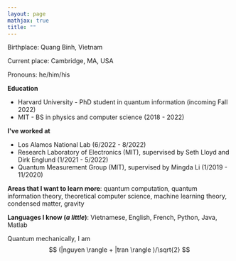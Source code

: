 ```yaml
---
layout: page
mathjax: true
title: ""
---
```


Birthplace: Quang Binh, Vietnam

Current place: Cambridge, MA, USA

Pronouns: he/him/his


**Education**

* Harvard University - PhD student in quantum information  (incoming Fall 2022)
* MIT - BS in physics and computer science (2018 - 2022)

**I've worked at**

* Los Alamos National Lab (6/2022 - 8/2022)
* Research Laboratory of Electronics (MIT), supervised by Seth Lloyd and Dirk Englund (1/2021 - 5/2022)
* Quantum Measurement Group (MIT), supervised by Mingda Li (1/2019 - 11/2020)


<!-- * Used machine learning and mathematical tools to study quantum error-correcting codes
* Developed quantum algorithms for group-equivariant transformations
* Developed quantum(-inspired) algorithms for numerical linear algebra -->

**Areas that I want to learn more**: quantum computation, quantum information theory, theoretical computer science, machine learning theory, condensed matter, gravity

**Languages I know (*a little*)**: Vietnamese, English, French, Python, Java, Matlab

Quantum mechanically, I am $$ (|nguyen \rangle  + |tran \rangle )/\sqrt{2} $$
